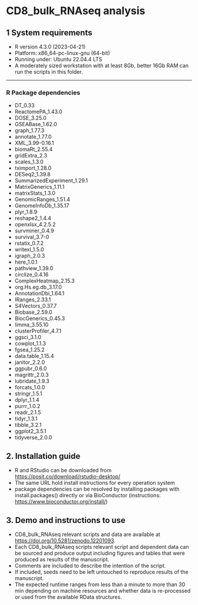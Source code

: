 # CD8_bulk_RNAseq analysis

## 1 System requirements

- R version 4.3.0 (2023-04-21)
- Platform: x86_64-pc-linux-gnu (64-bit)
- Running under: Ubuntu 22.04.4 LTS
- A moderately sized workstation with at least 8Gb, better 16Gb RAM can run the scripts in this folder.

---

### R Package dependencies 

- DT_0.33
- ReactomePA_1.43.0
- DOSE_3.25.0
- GSEABase_1.62.0
- graph_1.77.3
- annotate_1.77.0
- XML_3.99-0.16.1
- biomaRt_2.55.4
- gridExtra_2.3
- scales_1.3.0
- tximport_1.28.0
- DESeq2_1.39.8
- SummarizedExperiment_1.29.1
- MatrixGenerics_1.11.1
- matrixStats_1.3.0
- GenomicRanges_1.51.4
- GenomeInfoDb_1.35.17
- plyr_1.8.9
- reshape2_1.4.4
- openxlsx_4.2.5.2
- survminer_0.4.9
- survival_3.7-0
- rstatix_0.7.2
- writexl_1.5.0
- igraph_2.0.3
- here_1.0.1
- pathview_1.39.0
- circlize_0.4.16
- ComplexHeatmap_2.15.3
- org.Hs.eg.db_3.17.0
- AnnotationDbi_1.64.1
- IRanges_2.33.1
- S4Vectors_0.37.7
- Biobase_2.59.0
- BiocGenerics_0.45.3
- limma_3.55.10
- clusterProfiler_4.7.1
- ggsci_3.1.0
- cowplot_1.1.3
- fgsea_1.25.2
- data.table_1.15.4
- janitor_2.2.0
- ggpubr_0.6.0
- magrittr_2.0.3
- lubridate_1.9.3
- forcats_1.0.0
- stringr_1.5.1
- dplyr_1.1.4
- purrr_1.0.2
- readr_2.1.5
- tidyr_1.3.1
- tibble_3.2.1
- ggplot2_3.5.1
- tidyverse_2.0.0

## 2. Installation guide

- R and RStudio can be downloaded from https://posit.co/download/rstudio-desktop/
- The same URL hold install instructions for every operation system
- package dependencies can be resolved by installing packages with install.packages(<Package-name>) directly or via BioConductor (instructions: https://www.bioconductor.org/install/)

## 3. Demo and instructions to use

- CD8_bulk_RNAseq relevant scripts and data are available at https://doi.org/10.5281/zenodo.12201093.
- Each CD8_bulk_RNAseq scripts relevant script and dependent data can be sourced and produce output including figures and tables that were produced as results of the manuscript.
- Comments are included to describe the intention of the script.
- If included, seeds need to be left untouched to reproduce results of the manuscript.
- The expected runtime ranges from less than a minute to more than 30 min depending on machine resources and whether data is re-processed or used from the available RData structures.
